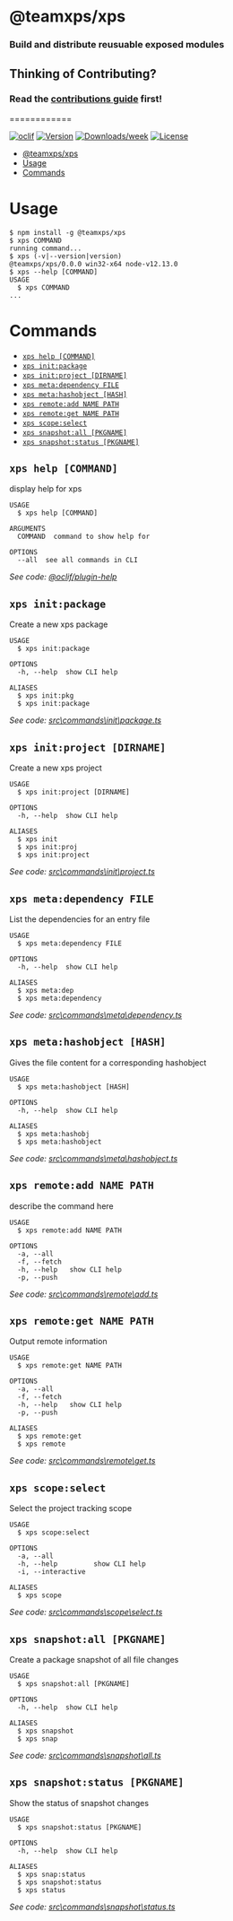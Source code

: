 # @teamxps/xps
### Build and distribute reusuable exposed modules

## Thinking of Contributing?
### Read the [contributions guide](docs/CONTRIBUTIONS.md) first!
============


[![oclif](https://img.shields.io/badge/cli-oclif-brightgreen.svg)](https://oclif.io)
[![Version](https://img.shields.io/npm/v/@teamxps/xps.svg)](https://npmjs.org/package/@teamxps/xps)
[![Downloads/week](https://img.shields.io/npm/dw/@teamxps/xps.svg)](https://npmjs.org/package/@teamxps/xps)
[![License](https://img.shields.io/npm/l/@teamxps/xps.svg)](https://github.com/teamxps/xps/blob/master/package.json)

<!-- toc -->
* [@teamxps/xps](#teamxpsxps)
* [Usage](#usage)
* [Commands](#commands)
<!-- tocstop -->
<!-- tocstop -->

# Usage
<!-- usage -->
```sh-session
$ npm install -g @teamxps/xps
$ xps COMMAND
running command...
$ xps (-v|--version|version)
@teamxps/xps/0.0.0 win32-x64 node-v12.13.0
$ xps --help [COMMAND]
USAGE
  $ xps COMMAND
...
```
<!-- usagestop -->
<!-- usagestop -->
# Commands
<!-- commands -->
* [`xps help [COMMAND]`](#xps-help-command)
* [`xps init:package`](#xps-initpackage)
* [`xps init:project [DIRNAME]`](#xps-initproject-dirname)
* [`xps meta:dependency FILE`](#xps-metadependency-file)
* [`xps meta:hashobject [HASH]`](#xps-metahashobject-hash)
* [`xps remote:add NAME PATH`](#xps-remoteadd-name-path)
* [`xps remote:get NAME PATH`](#xps-remoteget-name-path)
* [`xps scope:select`](#xps-scopeselect)
* [`xps snapshot:all [PKGNAME]`](#xps-snapshotall-pkgname)
* [`xps snapshot:status [PKGNAME]`](#xps-snapshotstatus-pkgname)

## `xps help [COMMAND]`

display help for xps

```
USAGE
  $ xps help [COMMAND]

ARGUMENTS
  COMMAND  command to show help for

OPTIONS
  --all  see all commands in CLI
```

_See code: [@oclif/plugin-help](https://github.com/oclif/plugin-help/blob/v2.2.3/src\commands\help.ts)_

## `xps init:package`

Create a new xps package

```
USAGE
  $ xps init:package

OPTIONS
  -h, --help  show CLI help

ALIASES
  $ xps init:pkg
  $ xps init:package
```

_See code: [src\commands\init\package.ts](https://github.com/teamxps/xps/blob/v0.0.0/src\commands\init\package.ts)_

## `xps init:project [DIRNAME]`

Create a new xps project

```
USAGE
  $ xps init:project [DIRNAME]

OPTIONS
  -h, --help  show CLI help

ALIASES
  $ xps init
  $ xps init:proj
  $ xps init:project
```

_See code: [src\commands\init\project.ts](https://github.com/teamxps/xps/blob/v0.0.0/src\commands\init\project.ts)_

## `xps meta:dependency FILE`

List the dependencies for an entry file

```
USAGE
  $ xps meta:dependency FILE

OPTIONS
  -h, --help  show CLI help

ALIASES
  $ xps meta:dep
  $ xps meta:dependency
```

_See code: [src\commands\meta\dependency.ts](https://github.com/teamxps/xps/blob/v0.0.0/src\commands\meta\dependency.ts)_

## `xps meta:hashobject [HASH]`

Gives the file content for a corresponding hashobject

```
USAGE
  $ xps meta:hashobject [HASH]

OPTIONS
  -h, --help  show CLI help

ALIASES
  $ xps meta:hashobj
  $ xps meta:hashobject
```

_See code: [src\commands\meta\hashobject.ts](https://github.com/teamxps/xps/blob/v0.0.0/src\commands\meta\hashobject.ts)_

## `xps remote:add NAME PATH`

describe the command here

```
USAGE
  $ xps remote:add NAME PATH

OPTIONS
  -a, --all
  -f, --fetch
  -h, --help   show CLI help
  -p, --push
```

_See code: [src\commands\remote\add.ts](https://github.com/teamxps/xps/blob/v0.0.0/src\commands\remote\add.ts)_

## `xps remote:get NAME PATH`

Output remote information

```
USAGE
  $ xps remote:get NAME PATH

OPTIONS
  -a, --all
  -f, --fetch
  -h, --help   show CLI help
  -p, --push

ALIASES
  $ xps remote:get
  $ xps remote
```

_See code: [src\commands\remote\get.ts](https://github.com/teamxps/xps/blob/v0.0.0/src\commands\remote\get.ts)_

## `xps scope:select`

Select the project tracking scope

```
USAGE
  $ xps scope:select

OPTIONS
  -a, --all
  -h, --help         show CLI help
  -i, --interactive

ALIASES
  $ xps scope
```

_See code: [src\commands\scope\select.ts](https://github.com/teamxps/xps/blob/v0.0.0/src\commands\scope\select.ts)_

## `xps snapshot:all [PKGNAME]`

Create a package snapshot of all file changes

```
USAGE
  $ xps snapshot:all [PKGNAME]

OPTIONS
  -h, --help  show CLI help

ALIASES
  $ xps snapshot
  $ xps snap
```

_See code: [src\commands\snapshot\all.ts](https://github.com/teamxps/xps/blob/v0.0.0/src\commands\snapshot\all.ts)_

## `xps snapshot:status [PKGNAME]`

Show the status of snapshot changes

```
USAGE
  $ xps snapshot:status [PKGNAME]

OPTIONS
  -h, --help  show CLI help

ALIASES
  $ xps snap:status
  $ xps snapshot:status
  $ xps status
```

_See code: [src\commands\snapshot\status.ts](https://github.com/teamxps/xps/blob/v0.0.0/src\commands\snapshot\status.ts)_
<!-- commandsstop -->
<!-- commandsstop -->
